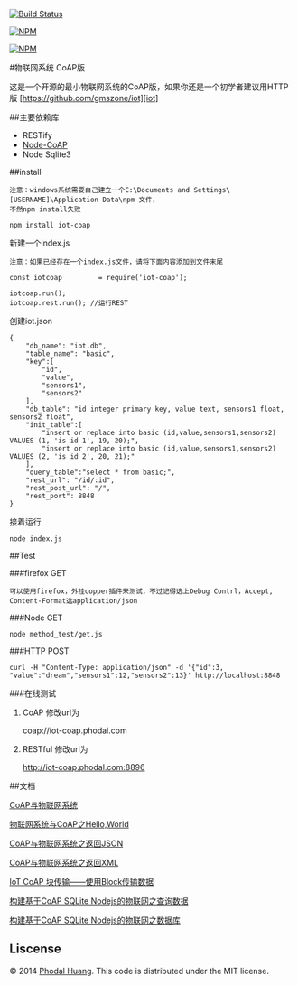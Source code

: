 
[![Build Status](https://api.travis-ci.org/gmszone/iot-coap.png)](https://travis-ci.org/gmszone/iot-coap)


[![NPM](https://nodei.co/npm/iot-coap.png)](https://nodei.co/npm/iot-coap/)

[![NPM](https://nodei.co/npm-dl/iot-coap.png)](https://nodei.co/npm/iot-coap/)

#物联网系统 CoAP版

这是一个开源的最小物联网系统的CoAP版，如果你还是一个初学者建议用HTTP版 [https://github.com/gmszone/iot][iot]

##主要依赖库

 - RESTify
 - [Node-CoAP](https://github.com/mcollina/node-coap)
 - Node Sqlite3

##install

    注意：windows系统需要自己建立一个C:\Documents and Settings\[USERNAME]\Application Data\npm 文件，
    不然npm install失败
    
    npm install iot-coap

新建一个index.js

    注意：如果已经存在一个index.js文件，请将下面内容添加到文件末尾

    const iotcoap         = require('iot-coap');

    iotcoap.run();
    iotcoap.rest.run(); //运行REST

创建iot.json

    {
        "db_name": "iot.db",
        "table_name": "basic",
        "key":[
            "id",
            "value",
            "sensors1",
            "sensors2"
        ],
        "db_table": "id integer primary key, value text, sensors1 float, sensors2 float",
        "init_table":[
            "insert or replace into basic (id,value,sensors1,sensors2) VALUES (1, 'is id 1', 19, 20);",
            "insert or replace into basic (id,value,sensors1,sensors2) VALUES (2, 'is id 2', 20, 21);"
        ],
        "query_table":"select * from basic;",
        "rest_url": "/id/:id",
        "rest_post_url": "/",
        "rest_port": 8848
    }

接着运行

    node index.js

##Test

###firefox GET
    
    可以使用firefox，外挂copper插件来测试，不过记得选上Debug Contrl，Accept, Content-Format选application/json

###Node GET
    
    node method_test/get.js
    
###HTTP POST
    
    curl -H "Content-Type: application/json" -d '{"id":3, "value":"dream","sensors1":12,"sensors2":13}' http://localhost:8848

###在线测试

1. CoAP
修改url为

    coap://iot-coap.phodal.com

2. RESTful
修改url为

    http://iot-coap.phodal.com:8896

##文档

[CoAP与物联网系统][basic]

[物联网系统与CoAP之Hello,World][hello]

[CoAP与物联网系统之返回JSON][returnjson]

[CoAP与物联网系统之返回XML][returnxml]

[IoT CoAP 块传输——使用Block传输数据][iotblock]

[构建基于CoAP SQLite Nodejs的物联网之查询数据][querydb]

[构建基于CoAP SQLite Nodejs的物联网之数据库][db]


## Liscense

© 2014 [Phodal Huang](http://www.phodal.com). This code is distributed under the MIT license.

[iot]: https://github.com/gmszone/iot
[basic]: http://www.phodal.com/blog/use-constrained-application-protocol-in-internet-of-things/
[hello]: http://www.phodal.com/blog/use-node-coap-create-a-coap-server/
[returnjson]: http://www.phodal.com/blog/use-coap-build-internet-of-things-return-json/
[querydb]: http://www.phodal.com/blog/use-node-coap-sqlite-create-a-coap-server-get-response/
[db]: http://www.phodal.com/blog/use-coap-nodejs-sqlite-build-iot/
[returnxml]: http://www.phodal.com/blog/use-jstoxml-convert-iot-coap-return-json/
[iotblock]: http://www.phodal.com/blog/use-coap-block-send-data-on-iot-coap/
